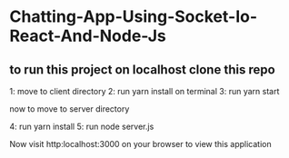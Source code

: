 # Chatting-App-Using-Socket-Io-React-And-Node-Js


## to run this project on localhost clone this repo 

1: move to client directory
2: run yarn install on terminal
3: run yarn start

now to move to server directory 

4: run yarn install 
5: run node server.js


Now visit http:localhost:3000 on your browser to view this application 
